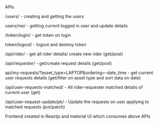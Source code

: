 
APIs

/users/ - creating and getting the users

users/me/ - getting current logged in user and update details

/token/login/ - get token on login

token/logout/ - logout and destroy token

/api/rider/ - get all rider details/ create new rider (get/post)

/api/requester/ - get/create request details (get/post)

api/my-requests/?asset_type=LAPTOP&ordering=-date_time - get current user requests details (get/filter on asset type and sort data on date)

/api/user-requests-matched/ - All rider-requester matched details of current user (get)

/api/user-request-update/pk/ - Update the requests on user applying to matched requests (put/patch)


Frontend created in Reactjs and material UI which consumes above APIs